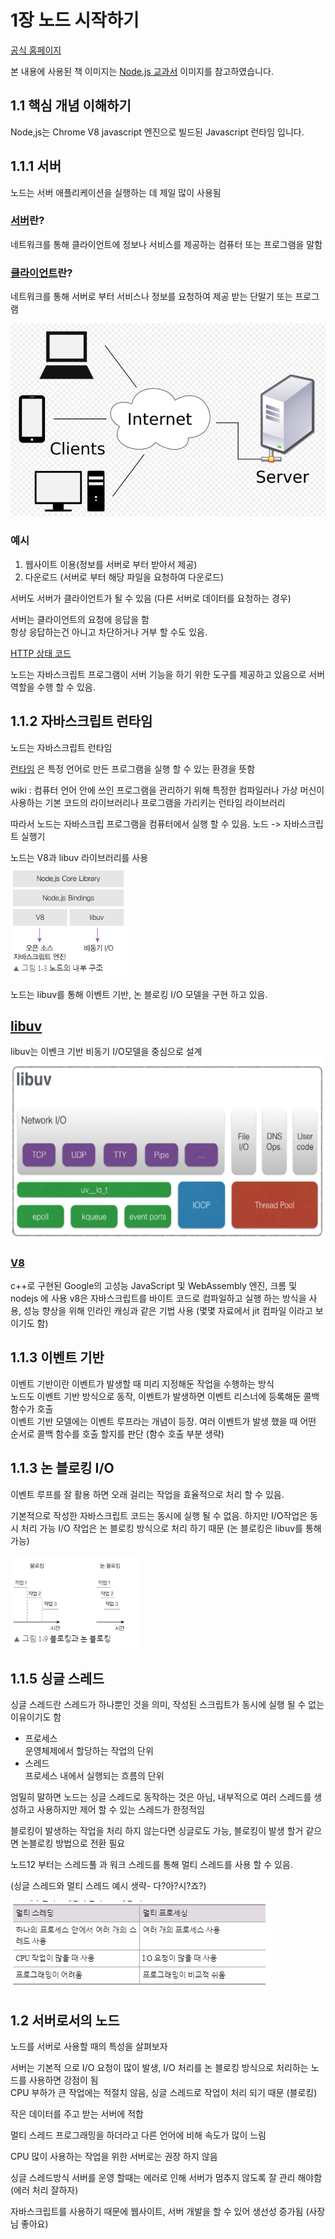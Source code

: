 # 1장 노드 시작하기

[공식 홈페이지](https://nodejs.org/ko/)  

본 내용에 사용된 책 이미지는 [Node.js 교과서](https://book.naver.com/bookdb/book_detail.nhn?bid=16418778) 이미지를 참고하였습니다.

## 1.1 핵심 개념 이해하기
Node,js는 Chrome V8 javascript 엔진으로 빌드된 Javascript 런타임 입니다.
## 1.1.1 서버
노드는 서버 애플리케이션을 실행하는 데 제일 많이 사용됨

### [서버](https://ko.wikipedia.org/wiki/%EC%84%9C%EB%B2%84)란? 
네트워크를 통해 클라이언트에 정보나 서비스를 제공하는 컴퓨터 또는 프로그램을 말함

### [클라이언트](https://ko.wikipedia.org/wiki/%ED%81%B4%EB%9D%BC%EC%9D%B4%EC%96%B8%ED%8A%B8_(%EC%BB%B4%ED%93%A8%ED%8C%85))란?
네트워크를 통해 서버로 부터 서비스나 정보를 요청하여 제공 받는 단말기 또는 프로그램

![서버와 클라이언트](https://github.com/ohbokdong/NodeJSStudy/blob/main/summary/week1/sc.PNG)

### 예시
1. 웹사이트 이용(정보를 서버로 부터 받아서 제공)
2. 다운로드 (서버로 부터 해당 파일을 요청하여 다운로드)

서버도 서버가 클라이언트가 될 수 있음 (다른 서버로 데이터를 요청하는 경우)

서버는 클라이언트의 요청에 응답을 함  
항상 응답하는건 아니고 차단하거나 거부 할 수도 있음.

[HTTP 상태 코드](https://developer.mozilla.org/ko/docs/Web/HTTP/Status)  

노드는 자바스크립트 프로그램이 서버 기능을 하기 위한 도구를 제공하고 있음으로 서버 역할을 수행 할 수 있음.
  

## 1.1.2 자바스크립트 런타임
노드는 자바스크립트 런타임

[런타임](https://ko.wikipedia.org/wiki/%EB%9F%B0%ED%83%80%EC%9E%84)
은 특정 언어로 만든 프로그램을 실행 할 수 있는 환경을 뜻함 

wiki :  컴퓨터 언어 안에 쓰인 프로그램을 관리하기 위해 특정한 컴파일러나 가상 머신이 사용하는 기본 코드의 라이브러리나 프로그램을 가리키는 런타임 라이브러리

따라서 노드는 자바스크립 프로그램을 컴퓨터에서 실행 할 수 있음. 노드 -> 자바스크립트 실행기

노드는 V8과 libuv 라이브러리를 사용  
![노드구조](https://github.com/ohbokdong/NodeJSStudy/blob/main/summary/week1/node.PNG)  

노드는 libuv를 통해 이벤트 기반, 논 블로킹 I/O 모델을 구현 하고 있음.

## [libuv](http://docs.libuv.org/en/v1.x/design.html) 
libuv는 이벤크 기반 비동기 I/O모델을 중심으로 설계  
![libuv구조](https://github.com/ohbokdong/NodeJSStudy/blob/main/summary/week1/libuv.PNG)

### [V8](https://ko.wikipedia.org/wiki/V8_(%EC%9E%90%EB%B0%94%EC%8A%A4%ED%81%AC%EB%A6%BD%ED%8A%B8_%EC%97%94%EC%A7%84))
c++로 구현된 Google의 고성능 JavaScript 및 WebAssembly 엔진, 크롬 및 nodejs 에 사용
v8은 자바스크립트를 바이트 코드로 컴파일하고 실행 하는 방식을 사용, 성능 향상을 위해 인라인 캐싱과 같은 기법 사용 (몇몇 자료에서 jit 컴파일 이라고 보이기도 함)


## 1.1.3 이벤트 기반
이벤트 기반이란 이벤트가 발생할 때 미리 지정해둔 작업을 수행하는 방식  
노드도 이벤트 기반 방식으로 동작, 이벤트가 발생하면 이벤트 리스너에 등록해둔 콜백 함수가 호출  
이벤트 기반 모델에는 이벤트 루프라는 개념이 등장. 여러 이벤트가 발생 했을 때 어떤 순서로 콜백 함수를 호출 할지를 판단
(함수 호출 부분 생략)

## 1.1.3 논 블로킹 I/O
이벤트 루프를 잘 활용 하면 오래 걸리는 작업을 효율적으로 처리 할 수 있음.

기본적으로 작성한 자바스크립트 코드는 동시에 실행 될 수 없음. 하지만 I/O작업은 동시 처리 가능
I/O 작업은 논 블로킹 방식으로 처리 하기 때문 (논 블로킹은 libuv를 통해 가능)

![블로킹과논블로킹](https://github.com/ohbokdong/NodeJSStudy/blob/main/summary/week1/blocking.PNG)

## 1.1.5 싱글 스레드
싱글 스레드란 스레드가 하나뿐인 것을 의미, 작성된 스크립트가 동시에 실행 될 수 없는 이유이기도 함

- 프로세스  
운영체제에서 할당하는 작업의 단위
- 스레드  
프로세스 내에서 실행되는 흐름의 단위

엄밀히 말하면 노드는 싱글 스레드로 동작하는 것은 아님, 내부적으로 여러 스레드를 생성하고 사용하지만 제어 할 수 있는 스레드가 한정적임

블로킹이 발생하는 작업을 처리 하지 않는다면 싱글로도 가능, 블로킹이 발생 할거 같으면 논블로킹 방법으로 전환 필요

노드12 부터는 스레드풀 과 워크 스레드를 통해 멀티 스레드를 사용 할 수 있음.

(싱글 스레드와 멀티 스레드 예시 생략- 다?아?시?죠?)  

![thread](https://github.com/ohbokdong/NodeJSStudy/blob/main/summary/week1/thread.PNG)

## 1.2 서버로서의 노드
노드를 서버로 사용할 때의 특성을 살펴보자

서버는 기본적 으로 I/O 요청이 많이 발생, I/O 처리를 논 블로킹 방식으로 처리하는 노드를 사용하면 강점이 됨  
CPU 부하가 큰 작업에는 적절치 않음, 싱글 스레드로 작업이 처리 되기 때문 (블로킹)
  
작은 데이터를 주고 받는 서버에 적합

멀티 스레드 프로그래밍을 하더라고 다른 언어에 비해 속도가 많이 느림

CPU 많이 사용하는 작업을 위한 서버로는 권장 하지 않음

싱글 스레드방식 서버를 운영 할때는 에러로 인해 서버가 멈추지 않도록 잘 관리 해야함
(에러 처리 잘하자)

자바스크립트를 사용하기 때문에 웹사이트, 서버 개발을 할 수 있어 생선성 증가됨
(사장님 좋아요)
